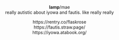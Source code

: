 <p align="center">
<b>lamp</b>/mae <br>
really autistic about iyowa and fautis. like really really <br>
</p>
<p align="center">
https://rentry.co/flaskrose <br>
https://fautis.straw.page/ <br>
https://iyowa.atabook.org/  
  <br> 
</p>
<p align="center">

